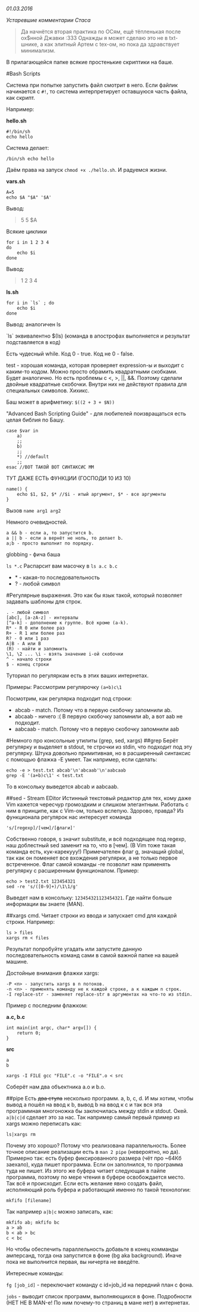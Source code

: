 *01.03.2016*

*Устаревшие комментарии Стаса*
> Да начнётся вторая практика по ОСям, ещё тёпленькая после ох$нной Джавки :333
Однажды я может сделаю это не в txt-шнике, а как элитный Артем с tex-ом, но пока
да здравствует минимализм.

В прилагающейся папке всякие простенькие скриптики на баше.

#Bash Scripts

Система при попытке запустить файл смотрит в него. Если файлик начинается с `#!`, то 
система интерпретирует оставшуюся часть файла, как скрипт.

Например:

**hello.sh**
```
#!/bin/sh
echo hello
```

Система делает:
```
/bin/sh echo hello
```

Даём права на запуск `chmod +x ./hello.sh`. И радуемся жизни.

**vars.sh**

    A=5
    echo $A "$A" '$A'

Вывод: 
> 5 5 $A

Всякие циклики

    for i in 1 2 3 4
    do
        echo $i
    done

Вывод: 
> 1 2 3 4

**ls.sh**

    for i in `ls` ; do
        echo $i
    done

Вывод: аналогичен ls

\`ls\` эквивалентно $(ls) (команда в апострофах выполняется и результат подставляется в код)

Есть чудесный while.
Код 0 - true.
Код не 0 - false.

test - хорошая команда, которая проверяет expression-ы и выходит с каким-то кодом.
Можно просто обрамить квадратными скобками. Будет аналогично.
Но есть проблемы с <, >, ||, &&. Поэтому сделали двойные квадратные скобочки. 
Внутри них не действуют правила для специальных символов. Хихикс.

Баш может в арифметику:
`$((2 + 3 + $N))`
	
"Advanced Bash Scripting Guide" - для любителей 
поизвращаться есть целая библия по Башу.

    case $var in
		a)
		;;
		b)
		;;
		*) //default
		;;
	esac //ВОТ ТАКОЙ ВОТ СИНТАКСИС ММ

ТУТ ДАЖЕ ЕСТЬ ФУНКЦИИ (ГОСПОДИ 10 ИЗ 10)

	name() {
		echo $1, $2, $* //$i - итый аргумент, $* - все аргументы
	}
    
Вызов
`name arg1 arg2`

Немного очевидностей.

    a && b - если а, то запустится b.
    a || b - если a вернёт не ноль, то делает b.
    a;b - просто выполнит по порядку.

globbing - фича баша

`ls *.c` Распарсит вам масочку в `ls a.c b.c`

* \* - какая-то последовательность
* ? - любой символ

#Регулярные выражения.
Это как бы язык такой, который позволяет задавать шаблоны для строк.

    . - любой символ
    [abc], [a-zA-z] - интервалы
    [^a-k] - дополнение к группе. Всё кроме (a-k).
    R* - R 0 или более раз
    R+ - R 1 или более раз
    R? - 0 или 1 раз
    A|B - A или B
    (R) - найти и запомнить
    \1, \2 ... \i - взять значение i-ой скобочки
    ^ - начало строки
    $ - конец строки

Туториал по регуляркам есть в этих ваших интернетах.

Примеры:
Рассмотрим регулярочку
`(a+b)c\1`

Посмотрим, как регулярка подходит под строки:
*	abcab - match. Потому что в первую скобочку запомнили ab.
*	abcaab - ничего :( В первую скобочку запомнили ab, а вот aab не подходит.
*	aabcaab - match. Потому что в первую скобочку запомнили aab


#Немного про консольные утилиты (grep, sed, xargs)
##grep
Берёт регулярку и выделяет в stdout, те строчки из stdin, что подходит под эту регулярку. 
Штука довольно примитивная, но в расширенный синтаксис с помощью флажка -E умеет.
Так например, если сделать:

	echo -e > test.txt abcab'\n'abcaab'\n'aabcaab
	grep -E '(a+b)c\1' < test.txt

То в консольку выведется abcab и aabcaab.

##sed - Stream EDitor
Истинный текстовый редактор для тех, кому даже Vim кажется чересчур 
громоздким и слишком элегантным. Работать с ним в принципе, как с Vim-ом, 
только вслепую. Здорово, правда?
Из функционала регулярок нас интересует команда

	's/[regexp]/[чем]/[флаги]'
    
Собственно говоря, s значит substitute, и всё подходящее под regexp, наш доблестный sed 
заменит на то, что в [чем]. (В Vim тоже такая команда есть, кук-карекууу!) Примечателен флаг g, значащий global, так как он поменяет
все вхождения регулярки, а не только первое встреченное. Флаг самой команды -re позволит
нам применять регулярку с расширенным функционалом.
Пример:

	echo > test2.txt 123454321
	sed -re 's/([0-9]+)/\1\1/g'

Выведет нам в консольку:
`123454321123454321`.
Где найти больше информации вы знаете (MAN).


##xargs cmd.
Читает строки из ввода и запускает cmd для каждой строки.
Например:

	ls > files
	xargs rm < files

Результат попробуйте угадать или запустите данную последовательность команд
сами в самой важной папке на вашей машине.

Достойные внимания флажки xargs:

    -P <n> - запустить xargs в n потоков.
    -n <n> - применять команду не к каждой строке, а к каждым n строк.
    -I replace-str - заменяет replace-str в аргументах на что-то из stdin. 
    
Пример с последним флажком:

**a.c, b.c**

	int main(int argc, char* argv[]) {
		return 0;
	}
	
**src**
```
a
b
```
	
`xargs -I FILE gcc "FILE".c -o "FILE".o < src`
    
Соберёт нам два объектника a.o и b.o.

##pipe
Есть ~~два стула~~ несколько программ. a, b, c, d.
И мы хотим, чтобы вывод a пошёл на ввод к b, вывод b на ввод к c и так вся
эта программная многоножка бы заключилась между stdin и stdout.
Окей.
`a|b|c|d` cделает это за нас.
Так например самый первый пример из xargs можно переписать как:

	ls|xargs rm

Почему это хорошо? Потому что реализована параллельность.
Более точное описание реализации есть в `man 2 pipe` (невероятно, но да).
Примерно так: есть буфер фиксированного размера (чёт про ~64Кб заехало), 
куда пишет программа. Если он заполнился, то программа туда не пишет. 
Из этого же буфера читает следующая в пайпе программа, поэтому по мере 
чтения в буфере освобождается место. Так всё и происходит.
Если есть желание явно создать файл, исполняющий роль буфера и работающий
именно по такой технологии:

	mkfifo [filename]
    
Так например `a|b|c` можно записать, как:

	mkfifo ab; mkfifo bc
	a > ab
	b < ab > bc
	c < bc
    
Но чтобы обеспечить параллельность добавьте в конец комманды амперсанд, тогда
она запустится в фоне (bg aka background). Иначе пока не выполнится первая, вы ничерта не введёте.

Интересные команды:

`fg [job_id]` - переключает команду с id=job_id на передний план с фона.

`jobs` - выводит список программ, выполняющихся в фоне.
Подробности (НЕТ НЕ В MAN-е! По ним почему-то страниц в мане нет) в интернетах.
